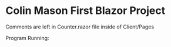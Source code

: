 # Colin Mason First Blazor Project

Comments are left in Counter.razor file inside of Client/Pages

Program Running:
